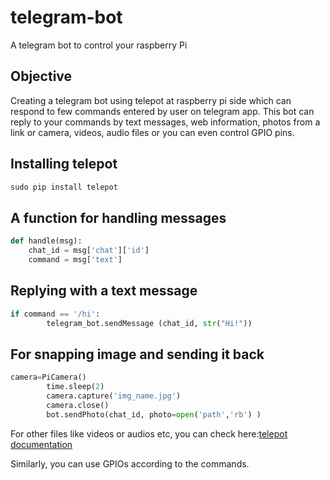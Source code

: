 # telegram-bot
A telegram bot to control your raspberry Pi

## Objective
Creating a telegram bot using telepot at raspberry pi side which can respond to few commands entered by user on telegram app.
This bot can reply to your commands by text messages, web information, photos from a link or camera, videos, audio files or you can even control GPIO pins.

## Installing telepot

```python
sudo pip install telepot
```

## A function for handling messages

```python
def handle(msg):
    chat_id = msg['chat']['id']
    command = msg['text']
```

## Replying with a text message

```python
if command == '/hi':
        telegram_bot.sendMessage (chat_id, str("Hi!"))
```

## For snapping image and sending it back

```python
camera=PiCamera()
        time.sleep(2)
        camera.capture('img_name.jpg')
        camera.close()
        bot.sendPhoto(chat_id, photo=open('path','rb') )
```

For other files like videos or audios etc, you can check here:[telepot documentation](https://telepot.readthedocs.io/en/latest/reference.html)

Similarly, you can use GPIOs according to the commands.

